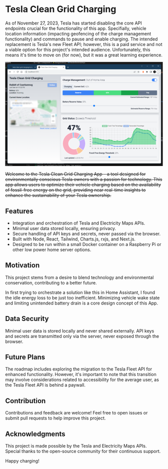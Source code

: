 # Tesla Clean Grid Charging

As of November 27, 2023, Tesla has started disabling the core API endpoints crucial for the functionality of this app. Specifially, vehicle location information (impacting geofencing of the charge management functionality) and commands to pause and enable charging. The intended replacement is Tesla's new Fleet API; however, this is a paid service and not a viable option for this project's intended audience. Unfortunately, this means it's time to move on (for now), but it was a great learning experience. 

![Screenshot of the application](https://github.com/jbelew/tesla-clean-grid-charging/blob/master/public/screenshot.png?raw=true)

~~Welcome to the Tesla Clean Grid Charging App – a tool designed for environmentally conscious Tesla owners with a passion for technology. This app allows users to optimize their vehicle charging based on the availability of fossil-free energy on the grid, providing near real-time insights to enhance the sustainability of your Tesla ownership.~~

## Features

- Integration and orchestration of Tesla and Electricity Maps APIs.
- Minimal user data stored locally, ensuring privacy.
- Secure handling of API keys and secrets, never passed via the browser.
- Built with Node, React, Tailwind, Charts.js, rxjs, and Next.js.
- Designed to be run within a small Docker container on a Raspberry Pi or other low power home server options. 

## Motivation

This project stems from a desire to blend technology and environmental conservation, contributing to a better future. 

In first trying to orchestrate a solution like this in Home Assistant, I found the idle energy loss to be just too inefficient. Minimizing vehicle wake state and limiting unintended battery drain is a core design concept of this App.

## Data Security

Minimal user data is stored locally and never shared externally. API keys and secrets are transmitted only via the server, never exposed through the browser.

## Future Plans

The roadmap includes exploring the migration to the Tesla Fleet API for enhanced functionality. However, it's important to note that this transition may involve considerations related to accessibility for the average user, as the Tesla Fleet API is behind a paywall.

## Contribution

Contributions and feedback are welcome! Feel free to open issues or submit pull requests to help improve this project.

## Acknowledgments

This project is made possible by the Tesla and Electricity Maps APIs. Special thanks to the open-source community for their continuous support.

Happy charging!

